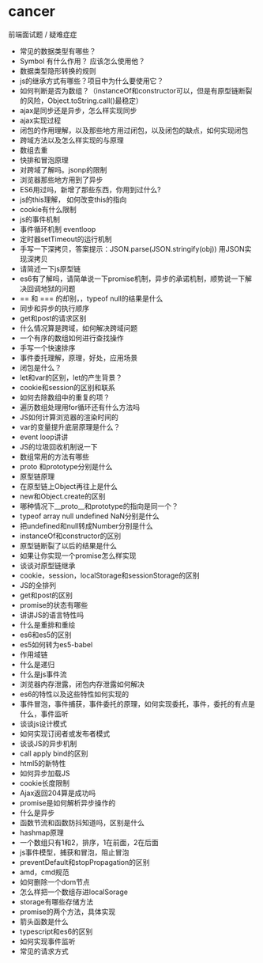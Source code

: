 # cancer
前端面试题 / 疑难症症








- 常见的数据类型有哪些？
- Symbol 有什么作用？ 应该怎么使用他？
- 数据类型隐形转换的规则
- js的继承方式有哪些？项目中为什么要使用它？
- 如何判断是否为数组？（instanceOf和constructor可以，但是有原型链断裂的风险，Object.toString.call()最稳定）
- ajax是同步还是异步，怎么样实现同步
- ajax实现过程
- 闭包的作用理解，以及那些地方用过闭包，以及闭包的缺点，如何实现闭包
- 跨域方法以及怎么样实现的与原理
- 数组去重
- 快排和冒泡原理
- 对跨域了解吗。jsonp的限制
- 浏览器那些地方用到了异步
- ES6用过吗，新增了那些东西，你用到过什么?
- js的this理解， 如何改变this的指向
- cookie有什么限制
- js的事件机制
- 事件循环机制 eventloop
- 定时器setTimeout的运行机制
- 手写一下深拷贝，答案提示：JSON.parse(JSON.stringify(obj)) 用JSON实现深拷贝
- 请简述一下js原型链
- es6有了解吗，请简单说一下promise机制，异步的承诺机制，顺势说一下解决回调地狱的问题
- == 和 === 的却别，，typeof null的结果是什么
- 同步和异步的执行顺序
- get和post的请求区别
- 什么情况算是跨域，如何解决跨域问题
- 一个有序的数组如何进行查找操作
- 手写一个快速排序
- 事件委托理解，原理，好处，应用场景
- 闭包是什么？
- let和var的区别，let的产生背景？
- cookie和session的区别和联系
- 如何去除数组中的重复的项？
- 遍历数组处理用for循环还有什么方法吗
- JS如何计算浏览器的渲染时间的
- var的变量提升底层原理是什么？
- event loop讲讲
- JS的垃圾回收机制说一下
- 数组常用的方法有哪些
- proto 和prototype分别是什么
- 原型链原理
- 在原型链上Object再往上是什么
- new和Object.create的区别
- 哪种情况下__proto__和prototype的指向是同一个？
- typeof array null undefined NaN分别是什么
- 把undefined和null转成Number分别是什么
- instanceOf和constructor的区别
- 原型链断裂了以后的结果是什么
- 如果让你实现一个promise怎么样实现
- 谈谈对原型链继承
- cookie，session，localStorage和sessionStorage的区别
- JS的全排列
- get和post的区别
- promise的状态有哪些
- 讲讲JS的语言特性吗
- 什么是重排和重绘
- es6和es5的区别
- es5如何转为es5-babel
- 作用域链
- 什么是递归
- 什么是js事件流
- 浏览器内存泄露，闭包内存泄露如何解决
- es6的特性以及这些特性如何实现的
- 事件冒泡，事件捕获，事件委托的原理，如何实现委托，事件，委托的有点是什么，事件监听
- 谈谈js设计模式
- 如何实现订阅者或发布者模式
- 谈谈JS的异步机制
- call apply bind的区别
- html5的新特性
- 如何异步加载JS
- cookie长度限制
- Ajax返回204算是成功吗
- promise是如何解析异步操作的
- 什么是异步
- 函数节流和函数防抖知道吗，区别是什么
- hashmap原理
- 一个数组只有1和2，排序，1在前面，2在后面
- js事件模型，捕获和冒泡，阻止冒泡
- preventDefault和stopPropagation的区别
- amd，cmd规范
- 如何删除一个dom节点
- 怎么样把一个数组存进localSorage
- storage有哪些存储方法
- promise的两个方法，具体实现
- 箭头函数是什么
- typescript和es6的区别
- 如何实现事件监听
- 常见的请求方式
